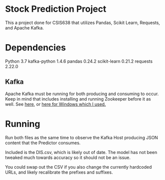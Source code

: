 # Stock Prediction Project

This a project done for CSIS638 that utilizes Pandas, Scikit Learn, Requests, and Apache Kafka.

# Dependencies

Python 3.7
kafka-python 1.4.6
pandas 0.24.2
scikit-learn 0.21.2
requests 2.22.0

## Kafka

Apache Kafka must be running for both producing and consuming to occur.
Keep in mind that includes installing and running Zookeeper before it as well.
See [here](https://kafka.apache.org/quickstart), or [here for Windows which I used.](https://medium.com/@shaaslam/installing-apache-kafka-on-windows-495f6f2fd3c8)

# Running

Run both files as the same time to observe the Kafka Host producing JSON content that the Predictor consumes.

Included is the DIS.csv, which is likely out of date.
The model has not been tweaked much towards accuracy so it should not be an issue.

You could swap out the CSV if you also change the currently hardcoded URLs, and likely recalibrate the prefixes and suffixes.
